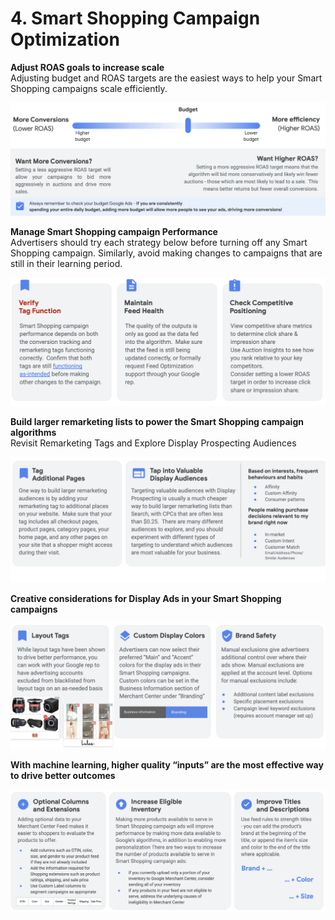 # 4. Smart Shopping Campaign Optimization

**Adjust ROAS goals to increase scale**\
Adjusting budget and ROAS targets are the easiest ways to help your Smart Shopping campaigns scale efficiently.

![](<../../../../.gitbook/assets/image (48).png>)

**Manage Smart Shopping campaign Performance**\
Advertisers should try each strategy below before turning off any Smart Shopping campaign. Similarly, avoid making changes to campaigns that are still in their learning period.

![](<../../../../.gitbook/assets/image (142).png>)

**Build larger remarketing lists to power the Smart Shopping campaign algorithms**\
Revisit Remarketing Tags and Explore Display Prospecting Audiences

![](<../../../../.gitbook/assets/image (99).png>)

**Creative considerations for Display Ads in your Smart Shopping campaigns**

![](<../../../../.gitbook/assets/image (77).png>)

**With machine learning, higher quality “inputs” are the most effective way to drive better outcomes**

![](<../../../../.gitbook/assets/image (106).png>)
